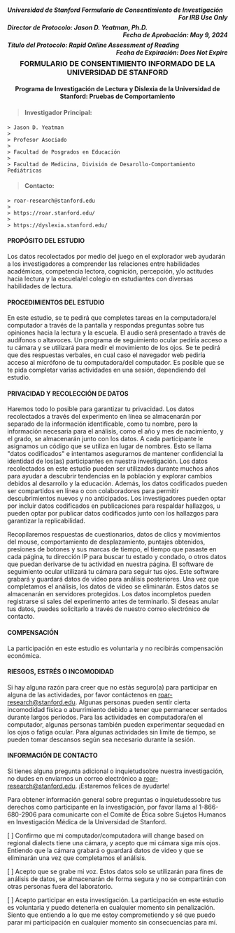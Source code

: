 <h5 style="text-align:left;">
    Universidad de Stanford Formulario de Consentimiento de Investigación
    <span style="float:right;">
         For IRB Use Only
    </span>
</h5>

<h5 style="text-align:left;">
    Director de Protocolo: Jason D. Yeatman, Ph.D.
    <span style="float:right;">
        Fecha de Aprobación: May 9, 2024
    </span>
</h5>

<h5 style="text-align:left;">
    Título del Protocolo: Rapid Online Assessment of Reading
    <span style="float:right;">
        Fecha de Expiración: Does Not Expire
    </span>
</h5>

<h3 style="text-align: center;"> FORMULARIO DE CONSENTIMIENTO INFORMADO DE LA UNIVERSIDAD DE STANFORD </h3>

<h4 style="text-align: center;"> Programa de Investigación de Lectura y Dislexia de la Universidad de Stanford: Pruebas de Comportamiento </h4>

> #### Investigador Principal: 
    > Jason D. Yeatman 
    >
    > Profesor Asociado
    >
    > Facultad de Posgrados en Educación
    >
    > Facultad de Medicina, División de Desarollo-Comportamiento Pediátricas 

> #### Contacto: 
    > roar-research@stanford.edu
    >
    > https://roar.stanford.edu/
    >
    > https://dyslexia.stanford.edu/ 

#### PROPÓSITO DEL ESTUDIO
Los datos recolectados por medio del juego en el explorador web ayudarán a los investigadores a comprender las relaciones entre habilidades académicas, competencia lectora, cognición, percepción, y/o actitudes hacia lectura y la escuela/el colegio en estudiantes con diversas habilidades de lectura.

#### PROCEDIMIENTOS DEL ESTUDIO
En este estudio, se te pedirá que completes tareas en la computadora/el computador a través de la pantalla y respondas preguntas sobre tus opiniones hacia la lectura y la escuela. El audio será presentado a través de audífonos o altavoces. Un programa de seguimiento ocular pediría acceso a tu cámara y se utilizará para medir el movimiento de los ojos. Se te pedirá que des respuestas verbales, en cual caso el navegador web pediría acceso al micrófono de tu computadora/del computador. Es posible que se te pida completar varias actividades en una sesión, dependiendo del estudio.

#### PRIVACIDAD Y RECOLECCIÓN DE DATOS 
Haremos todo lo posible para garantizar tu privacidad. Los datos recolectados a través del experimento en línea se almacenarán por separado de la información identificable, como tu nombre, pero la información necesaria para el análisis, como el año y mes de nacimiento, y el grado, se almacenarán junto con los datos. A cada participante le asignamos un código que se utiliza en lugar de nombres. Esto se llama "datos codificados" e intentamos asegurarnos de mantener confidencial la identidad de los(as) participantes en nuestra investigación. Los datos recolectados en este estudio pueden ser utilizados durante muchos años para ayudar a descubrir tendencias en la población y explorar cambios debidos al desarrollo y la educación. Además, los datos codificados pueden ser compartidos en línea o con colaboradores para permitir descubrimientos nuevos y no anticipados. Los investigadores pueden optar por incluir datos codificados en publicaciones para respaldar hallazgos, u pueden optar por publicar datos codificados junto con los hallazgos para garantizar la replicabilidad.

Recopilaremos respuestas de cuestionarios, datos de clics y movimientos del mouse, comportamiento de desplazamiento, puntajes obtenidos, presiones de botones y sus marcas de tiempo, el tiempo que pasaste en cada página, tu dirección IP para buscar tu estado y condado, o otros datos que puedan derivarse de tu actividad en nuestra página. El software de seguimiento ocular utilizará tu cámara para seguir tus ojos. Este software grabará y guardará datos de video para análisis posteriores. Una vez que completamos el análisis, los datos de video se eliminarán. Estos datos se almacenarán en servidores protegidos. Los datos incompletos pueden registrarse si sales del experimento antes de terminarlo. Si deseas anular tus datos, puedes solicitarlo a través de nuestro correo electrónico de contacto.

#### COMPENSACIÓN
La participación en este estudio es voluntaria y no recibirás compensación económica.

#### RIESGOS, ESTRÉS O INCOMODIDAD
Si hay alguna razón para creer que no estás seguro(a) para participar en alguna de las actividades, por favor contáctenos en roar-research@stanford.edu. Algunas personas pueden sentir cierta incomodidad física o aburrimiento debido a tener que permanecer sentados durante largos períodos. Para las actividades en computadora/en el computador, algunas personas también pueden experimentar sequedad en los ojos o fatiga ocular. Para algunas actividades sin límite de tiempo, se pueden tomar descansos según sea necesario durante la sesión.

#### INFORMACIÓN DE CONTACTO
Si tienes alguna pregunta adicional o inquietudsobre nuestra investigación, no dudes en enviarnos un correo electrónico a roar-research@stanford.edu. ¡Estaremos felices de ayudarte!

Para obtener información general sobre preguntas o inquietudessobre tus derechos como participante en la investigación, por favor llama al 1-866-680-2906 para comunicarte con el Comité de Ética sobre Sujetos Humanos en Investigación Médica de la Universidad de Stanford.

[ ] Confirmo que mi computador/computadora will change based on regional dialects tiene una cámara, y acepto que mi cámara siga mis ojos. Entiendo que la cámara grabará o guardará datos de video y que se eliminarán una vez que completamos el análisis.

[ ] Acepto que se grabe mi voz. Estos datos solo se utilizarán para fines de análisis de datos, se almacenarán de forma segura y no se compartirán con otras personas fuera del laboratorio.

[ ] Acepto participar en esta investigación. La participación en este estudio es voluntaria y puedo detenerla en cualquier momento sin penalización. Siento que entiendo a lo que me estoy comprometiendo y sé que puedo parar mi participación en cualquier momento  sin consecuencias para mí.
